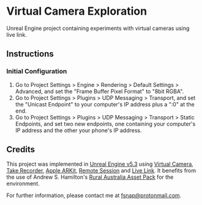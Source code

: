 # Virtual Camera Exploration
Unreal Engine project containing experiments with virtual cameras using live link.

## Instructions

### Initial Configuration

1. Go to Project Settings > Engine > Rendering > Default Settings > Advanced, and set the "Frame Buffer Pixel Format" to "8bit RGBA".
2. Go to Project Settings > Plugins > UDP Messaging > Transport, and set the "Unicast Endpoint" to your computer's IP address plus a ":0" at the end.
3. Go to Project Settings > Plugins > UDP Messaging > Transport > Static Endpoints, and set two new endpoints, one containing your computer's IP address and the other your phone's IP address.

## Credits

This project was implemented in [Unreal Engine v5.3](https://dev.epicgames.com/documentation/en-us/unreal-engine/unreal-engine-5.3-release-notes?application_version=5.3) using [Virtual Camera](https://dev.epicgames.com/documentation/en-us/unreal-engine/virtual-cameras-in-unreal-engine?application_version=5.3), [Take Recorder](https://dev.epicgames.com/documentation/en-us/unreal-engine/take-recorder-in-unreal-engine?application_version=5.3), [Apple ARKit](https://dev.epicgames.com/documentation/en-us/unreal-engine/developing-for-arkit-in-unreal-engine?application_version=5.3), [Remote Session](https://dev.epicgames.com/documentation/en-us/unreal-engine/using-the-remote-session-plugin-for-ios-development-in-unreal-engine?application_version=5.3) and [Live Link](https://dev.epicgames.com/documentation/en-us/unreal-engine/live-link-in-unreal-engine?application_version=5.3).
It benefits from the use of Andrew S. Hamilton's [Rural Australia Asset Pack](https://www.unrealengine.com/marketplace/en-US/product/rural-australia) for the environment.

For further information, please contact me at fsnap@protonmail.com.
